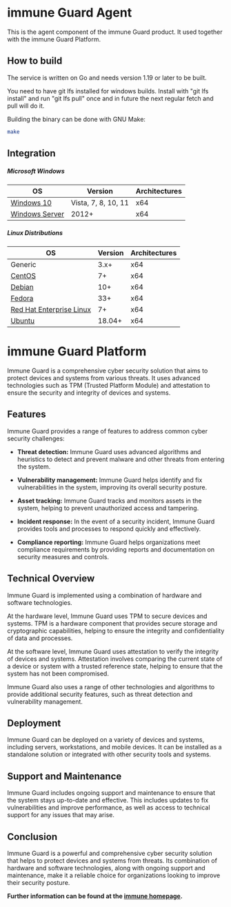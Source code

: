 immune Guard Agent
==================

This is the agent component of the immune Guard product.
It used together with the immune Guard Platform.

How to build
------------
The service is written on Go and needs version 1.19 or later to be built.

You need to have git lfs installed for windows builds. Install with "git lfs install"
and run "git lfs pull" once and in future the next regular fetch and pull will do it.

Building the binary can be done with GNU Make:

```bash
make
```

Integration
-----------

##### Microsoft Windows

OS                                    | Version                 | Architectures   
--------------------------------------|-------------------------|-----------------
[Windows 10][Windows-client]          | Vista, 7, 8, 10, 11     | x64        
[Windows Server][Windows-Server]      | 2012+                   | x64        

[Windows-client]: https://www.microsoft.com/windows/
[Windows-Server]: https://learn.microsoft.com/windows-server/

##### Linux Distributions

OS                                    | Version               | Architectures     
--------------------------------------|-----------------------|-------------------
Generic                               | 3.x+                  | x64
[CentOS][CentOS]                      | 7+                    | x64               
[Debian][Debian]                      | 10+                   | x64 
[Fedora][Fedora]                      | 33+                   | x64               
[Red Hat Enterprise Linux][RHEL]      | 7+                    | x64       
[Ubuntu][Ubuntu]                      | 18.04+                | x64

[CentOS]: https://www.centos.org/
[Debian]: https://www.debian.org/
[Fedora]: https://getfedora.org/
[RHEL]: https://www.redhat.com/en/technologies/linux-platforms/enterprise-linux
[Ubuntu]: https://ubuntu.com/

immune Guard Platform
=====================
Immune Guard is a comprehensive cyber security solution that aims to protect devices and systems from various threats. It uses advanced technologies such as TPM (Trusted Platform Module) and attestation to ensure the security and integrity of devices and systems.

Features
--------
Immune Guard provides a range of features to address common cyber security challenges:

* **Threat detection:** Immune Guard uses advanced algorithms and heuristics to detect and prevent malware and other threats from entering the system.

* **Vulnerability management:** Immune Guard helps identify and fix vulnerabilities in the system, improving its overall security posture.

* **Asset tracking:** Immune Guard tracks and monitors assets in the system, helping to prevent unauthorized access and tampering.

* **Incident response:** In the event of a security incident, Immune Guard provides tools and processes to respond quickly and effectively.

* **Compliance reporting:** Immune Guard helps organizations meet compliance requirements by providing reports and documentation on security measures and controls.

Technical Overview
------------------
Immune Guard is implemented using a combination of hardware and software technologies.

At the hardware level, Immune Guard uses TPM to secure devices and systems. TPM is a hardware component that provides secure storage and cryptographic capabilities, helping to ensure the integrity and confidentiality of data and processes.

At the software level, Immune Guard uses attestation to verify the integrity of devices and systems. Attestation involves comparing the current state of a device or system with a trusted reference state, helping to ensure that the system has not been compromised.

Immune Guard also uses a range of other technologies and algorithms to provide additional security features, such as threat detection and vulnerability management.

Deployment
----------
Immune Guard can be deployed on a variety of devices and systems, including servers, workstations, and mobile devices. It can be installed as a standalone solution or integrated with other security tools and systems.

Support and Maintenance
-----------------------
Immune Guard includes ongoing support and maintenance to ensure that the system stays up-to-date and effective. This includes updates to fix vulnerabilities and improve performance, as well as access to technical support for any issues that may arise.

Conclusion
----------
Immune Guard is a powerful and comprehensive cyber security solution that helps to protect devices and systems from threats. Its combination of hardware and software technologies, along with ongoing support and maintenance, make it a reliable choice for organizations looking to improve their security posture.

__Further information can be found at the [immune homepage](https://immune.gmbh/).__